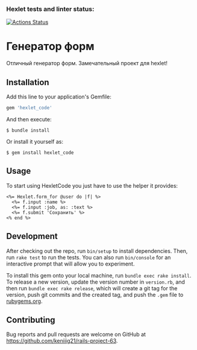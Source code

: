 ### Hexlet tests and linter status:
[![Actions Status](https://github.com/keniiig21/rails-project-63/workflows/hexlet-check/badge.svg)](https://github.com/keniiig21/rails-project-63/actions)

# Генератор форм

Отличный генератор форм. Замечательный проект для hexlet!

## Installation

Add this line to your application's Gemfile:

```ruby
gem 'hexlet_code'
```

And then execute:

    $ bundle install

Or install it yourself as:

    $ gem install hexlet_code

## Usage

To start using HexletCode you just have to use the helper it provides:

```
<%= Hexlet.form_for @user do |f| %>
  <%= f.input :name %>
  <%= f.input :job, as: :text %>
  <%= f.submit 'Сохранить' %>
<% end %>
```

## Development

After checking out the repo, run `bin/setup` to install dependencies. Then, run `rake test` to run the tests. You can also run `bin/console` for an interactive prompt that will allow you to experiment.

To install this gem onto your local machine, run `bundle exec rake install`. To release a new version, update the version number in `version.rb`, and then run `bundle exec rake release`, which will create a git tag for the version, push git commits and the created tag, and push the `.gem` file to [rubygems.org](https://rubygems.org).

## Contributing

Bug reports and pull requests are welcome on GitHub at https://github.com/keniiig21/rails-project-63.
